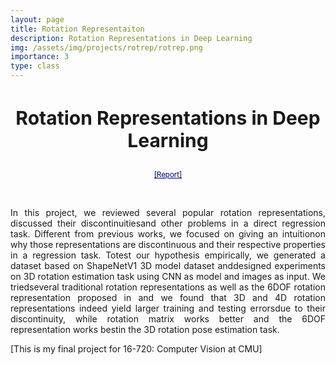 ```yaml
---
layout: page
title: Rotation Representaiton
description: Rotation Representations in Deep Learning
img: /assets/img/projects/rotrep/rotrep.png
importance: 3
type: class
---
```




<h3 style="text-align: center;font-size:30px"> Rotation Representations in Deep Learning </h3>
<p  align="center">
<a  style="color:darkblue;font-size:1.2vw" href="../../assets/pdf/Rotation_DL.pdf">[Report]</a>
</p>

<div class="row">
    <div class="col-sm mt-3 mt-md-0" align="center">
        <img class="img-fluid rounded z-depth-1" src="{{ '/assets/img/projects/rotrep/rotrep_teaser.png' | relative_url }}" alt="" title="example image"/>
    </div>
</div>

<br>
<p  align="justify">
    In this project, we reviewed several popular rotation representations, discussed their discontinuitiesand  other  problems  in  a  direct  regression  task.   Different  from  previous works,  we  focused  on  giving  an  intuitionon why those representations are discontinuous and their respective properties in a regression task.  Totest our hypothesis empirically, we generated a dataset based on ShapeNetV1 3D model dataset anddesigned experiments on 3D rotation estimation task using CNN as model and images as input.  We triedseveral traditional rotation representations as well as the 6DOF rotation representation proposed in and we found that 3D and 4D rotation representations indeed yield larger training and testing errorsdue to their discontinuity, while rotation matrix works better and the 6DOF representation works bestin the 3D rotation pose estimation task.

</p>

[This is my final project for 16-720: Computer Vision at CMU]





